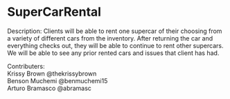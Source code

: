 # SuperCarRental

Description:
Clients will be able to rent one supercar of their choosing from a variety of different cars from the inventory. After returning the car and everything checks out, they will be able to continue to rent other supercars. We will be able to see any prior rented cars and issues that client has had.

Contributers:<br>
Krissy Brown @thekrissybrown <br>
Benson Muchemi @benmuchemi15 <br>
Arturo Bramasco @abramasc <br>
